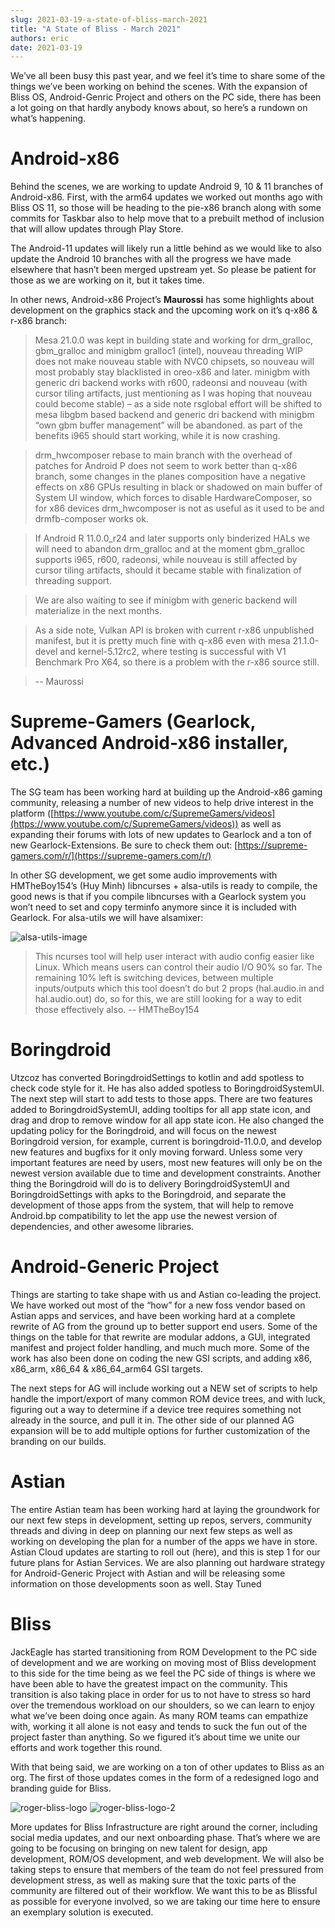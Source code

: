 ```yaml
---
slug: 2021-03-19-a-state-of-bliss-march-2021
title: "A State of Bliss - March 2021"
authors: eric
date: 2021-03-19
---
```


We’ve all been busy this past year, and we feel it’s time to share some of the things we’ve been working on behind the scenes. With the expansion of Bliss OS, Android-Genric Project and others on the PC side, there has been a lot going on that hardly anybody knows about, so here’s a rundown on what’s happening.

# Android-x86

Behind the scenes, we are working to update Android 9, 10 & 11 branches of Android-x86. First, with the arm64 updates we worked out months ago with Bliss OS 11, so those will be heading to the pie-x86 branch along with some commits for Taskbar also to help move that to a prebuilt method of inclusion that will allow updates through Play Store.

The Android-11 updates will likely run a little behind as we would like to also update the Android 10 branches with all the progress we have made elsewhere that hasn’t been merged upstream yet. So please be patient for those as we are working on it, but it takes time.

In other news, Android-x86 Project’s **Maurossi** has some highlights about development on the graphics stack and the upcoming work on it’s q-x86 & r-x86 branch:

> Mesa 21.0.0 was kept in building state and working for drm_gralloc, gbm_gralloc and minigbm gralloc1 (intel), nouveau threading WIP does not make nouveau stable with NVC0 chipsets, so nouveau will most probably stay blacklisted in oreo-x86 and later. minigbm with generic dri backend works with r600, radeonsi and nouveau (with cursor tiling artifacts, just mentioning as I was hoping that nouveau could become stable) – as a side note rsglobal effort will be shifted to mesa libgbm based backend and generic dri backend with minigbm “own gbm buffer management” will be abandoned. as part of the benefits i965 should start working, while it is now crashing.

> drm_hwcomposer rebase to main branch with the overhead of patches for Android P does not seem to work better than q-x86 branch, some changes in the planes composition have a negative effects on x86 GPUs resulting in black or shadowed on main buffer of System UI window, which forces to disable HardwareComposer, so for x86 devices drm_hwcomposer is not as useful as it used to be and drmfb-composer works ok.

> If Android R 11.0.0_r24 and later supports only binderized HALs we will need to abandon drm_gralloc and at the moment gbm_gralloc supports i965, r600, radeonsi, while nouveau is still affected by cursor tiling artifacts, should it became stable with finalization of threading support. 

> We are also waiting to see if minigbm with generic backend will materialize in the next months.

> As a side note, Vulkan API is broken with current r-x86 unpublished manifest, but it is pretty much fine with q-x86 even with mesa 21.1.0-devel and kernel-5.12rc2, where testing is successful with V1 Benchmark Pro X64, so there is a problem with the r-x86 source still.
    
> -- Maurossi

# Supreme-Gamers (Gearlock, Advanced Android-x86 installer, etc.)

The SG team has been working hard at building up the Android-x86 gaming community, releasing a number of new videos to help drive interest in the platform ([https://www.youtube.com/c/SupremeGamers/videos](https://www.youtube.com/c/SupremeGamers/videos)) as well as expanding their forums with lots of new updates to Gearlock and a ton of new Gearlock-Extensions. Be sure to check them out: [https://supreme-gamers.com/r/](https://supreme-gamers.com/r/)

In other SG development, we get some audio improvements with HMTheBoy154’s (Huy Minh) libncurses + alsa-utils is ready to compile, the good news is that if you compile libncurses with a Gearlock system you won’t need to set and copy terminfo anymore since it is included with Gearlock. For alsa-utils we will have alsamixer:

![alsa-utils-image](./alsa-utils-image.png)

> This ncurses tool will help user interact with audio config easier like Linux. Which means users can control their audio I/O 90% so far. The remaining 10% left is switching devices, between multiple inputs/outputs which this tool doesn’t do but 2 props (hal.audio.in and hal.audio.out) do, so for this, we are still looking for a way to edit those effectively also.
> -- HMTheBoy154

# Boringdroid

Utzcoz has converted BoringdroidSettings to kotlin and add spotless to check code style for it. He has also added spotless to BoringdroidSystemUI. The next step will start to add tests to those apps. There are two features added to BoringdroidSystemUI, adding tooltips for all app state icon, and drag and drop to remove window for all app state icon. He also changed the updating policy for the Boringdroid, and will focus on the newest Boringdroid version, for example, current is boringdroid-11.0.0, and develop new features and bugfixs for it only moving forward. Unless some very important features are need by users, most new features will only be on the newest version available due to time and development constraints. Another thing the Boringdroid will do is to delivery BoringdroidSystemUI and BoringdroidSettings with apks to the Boringdroid, and separate the development of those apps from the system, that will  help to remove Android.bp compatibility to let the app use the newest version of dependencies, and other awesome libraries.

# Android-Generic Project

Things are starting to take shape with us and Astian co-leading the project. We have worked out most of the “how” for a new foss vendor based on Astian apps and services, and have been working hard at a complete rewrite of AG from the ground up to better support end users. Some of the things on the table for that rewrite are modular addons, a GUI, integrated manifest and project folder handling, and much much more. Some of the work has also been done on coding the new GSI scripts, and adding x86, x86_arm, x86_64 & x86_64_arm64 GSI targets.

The next steps for AG will include working out a NEW set of scripts to help handle the import/export of many common ROM device trees, and with luck, figuring out a way to determine if a device tree requires something not already in the source, and pull it in. The other side of our planned AG expansion will be to add multiple options for further customization of the branding on our builds.

# Astian

The entire Astian team has been working hard at laying the groundwork for our next few steps in development, setting up repos, servers, community threads and diving in deep on planning our next few steps as well as working on developing the plan for a number of the apps we have in store. Astian Cloud updates are starting to roll out (here), and this is step 1 for our future plans for Astian Services.
We are also planning out hardware strategy for Android-Generic Project with Astian and will be releasing some information on those developments soon as well. Stay Tuned

# Bliss

JackEagle has started transitioning from ROM Development to the PC side of development and we are working on moving most of Bliss development to this side for the time being as we feel the PC side of things is where we have been able to have the greatest impact on the community. This transition is also taking place in order for us to not have to stress so hard over the tremendous workload on our shoulders, so we can learn to enjoy what we’ve been doing once again. As many ROM teams can empathize with, working it all alone is not easy and tends to suck the fun out of the project faster than anything. So we figured it’s about time we unite our efforts and work together this round.

With that being said, we are working on a ton of other updates to Bliss as an org. The first of those updates comes in the form of a redesigned logo and branding guide for Bliss.

![roger-bliss-logo](./roger-bliss-logo.png)
![roger-bliss-logo-2](./roger-bliss-logo-2.png)

More updates for Bliss Infrastructure are right around the corner, including social media updates, and our next onboarding phase. That’s where we are going to be focusing on bringing on new talent for design, app development, ROM/OS development, and web development. We will also be taking steps to ensure that members of the team do not feel pressured from development stress, as well as making sure that the toxic parts of the community are filtered out of their workflow. We want this to be as Blissful as possible for everyone involved, so we are taking our time here to ensure an exemplary solution is executed. 